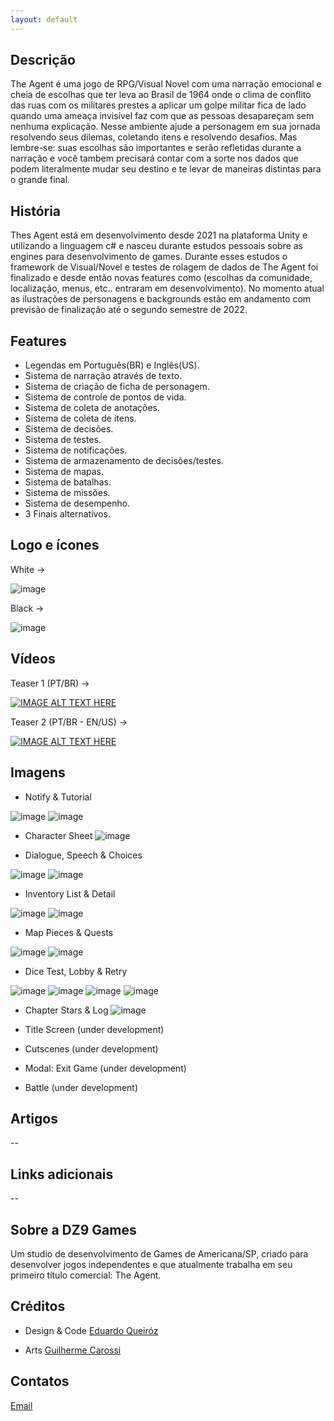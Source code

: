 ```yaml
---
layout: default
---
```


## Descrição

The Agent é uma jogo de RPG/Visual Novel com uma narração emocional e cheia de escolhas que ter leva ao Brasil de 1964 onde o clima de conflito das ruas com os militares prestes a aplicar um golpe militar fica de lado quando uma ameaça invisível faz com que as pessoas desapareçam sem nenhuma explicação.
Nesse ambiente ajude a personagem em sua jornada resolvendo seus dilemas, coletando itens e resolvendo desafios. Mas lembre-se: suas escolhas são importantes e serão refletidas durante a narração e você tambem precisará contar com a sorte nos dados que podem literalmente mudar seu destino e te levar de maneiras distintas para o grande final.

## História

Thes Agent está em desenvolvimento desde 2021 na plataforma Unity e utilizando a linguagem c# e nasceu durante estudos pessoais sobre as engines para desenvolvimento de games. Durante esses estudos o framework de Visual/Novel e testes de rolagem de dados de The Agent foi finalizado e desde então novas features como (escolhas da comunidade, localização, menus, etc.. entraram em desenvolvimento). No momento atual as ilustrações de personagens e backgrounds estão em andamento com previsão de finalização até o segundo semestre de 2022.

## Features

- Legendas em Português(BR) e Inglês(US).
- Sistema de narração através de texto.
- Sistema de criação de ficha de personagem.
- Sistema de controle de pontos de vida.
- Sistema de coleta de anotações.
- Sistema de coleta de itens.
- Sistema de decisões.
- Sistema de testes.
- Sistema de notificações.
- Sistema de armazenamento de decisões/testes.
- Sistema de mapas.
- Sistema de batalhas.
- Sistema de missões.
- Sistema de desempenho.
- 3 Finais alternativos.

## Logo e ícones

White ->

![image](https://raw.githubusercontent.com/theagent-game/theagent-game.github.io/main/assets/img/gamelogo-wth.png)

Black ->

![image](https://raw.githubusercontent.com/theagent-game/theagent-game.github.io/main/assets/img/gamelogo-bck.png)

## Vídeos

Teaser 1 (PT/BR) ->

[![IMAGE ALT TEXT HERE](https://img.youtube.com/vi/S_tIvQGfpO8/0.jpg)](https://www.youtube.com/watch?v=S_tIvQGfpO8)

Teaser 2 (PT/BR - EN/US) ->

[![IMAGE ALT TEXT HERE](https://img.youtube.com/vi/ZFnDmaZH7KA/0.jpg)](https://www.youtube.com/watch?v=ZFnDmaZH7KA)

## Imagens

- Notify & Tutorial

![image](https://raw.githubusercontent.com/theagent-game/theagent-game.github.io/main/assets/img/Notify.PNG)
![image](https://raw.githubusercontent.com/theagent-game/theagent-game.github.io/main/assets/img/Tutorial-1.PNG)

- Character Sheet
![image](https://raw.githubusercontent.com/theagent-game/theagent-game.github.io/main/assets/img/Char.PNG)

- Dialogue, Speech & Choices

![image](https://raw.githubusercontent.com/theagent-game/theagent-game.github.io/main/assets/img/Choices-1.PNG)
![image](https://raw.githubusercontent.com/theagent-game/theagent-game.github.io/main/assets/img/Choices-2.PNG)

- Inventory List & Detail

![image](https://raw.githubusercontent.com/theagent-game/theagent-game.github.io/main/assets/img/Inventory.PNG)
![image](https://raw.githubusercontent.com/theagent-game/theagent-game.github.io/main/assets/img/inventory-1.PNG)

- Map Pieces & Quests

![image](https://raw.githubusercontent.com/theagent-game/theagent-game.github.io/main/assets/img/Map-1.PNG)
![image](https://raw.githubusercontent.com/theagent-game/theagent-game.github.io/main/assets/img/Map-2.PNG)

- Dice Test, Lobby & Retry

![image](https://raw.githubusercontent.com/theagent-game/theagent-game.github.io/main/assets/img/Test-Dice.PNG)
![image](https://raw.githubusercontent.com/theagent-game/theagent-game.github.io/main/assets/img/Test-Lobby-1.PNG)
![image](https://raw.githubusercontent.com/theagent-game/theagent-game.github.io/main/assets/img/Test-Lobby-2.PNG)
![image](https://raw.githubusercontent.com/theagent-game/theagent-game.github.io/main/assets/img/Test-Lobby-3.PNG)

- Chapter Stars & Log
![image](https://raw.githubusercontent.com/theagent-game/theagent-game.github.io/main/assets/img/Stars.PNG)

- Title Screen (under development)
- Cutscenes (under development)
- Modal: Exit Game (under development)
- Battle (under development)

## Artigos

--

## Links adicionais

--

## Sobre a DZ9 Games

Um studio de desenvolvimento de Games de Americana/SP, criado para desenvolver jogos independentes e que atualmente trabalha em seu primeiro título comercial: The Agent.

## Créditos

- Design & Code
[Eduardo Queiróz](https://leduqueiroz.github.io/)

- Arts
[Guilherme Carossi](https://www.instagram.com/gui_carossi/)

## Contatos

[Email](mailto:marketing@dz9games.com?subject=[GitHub]%20Source%20Han%20Sans)

